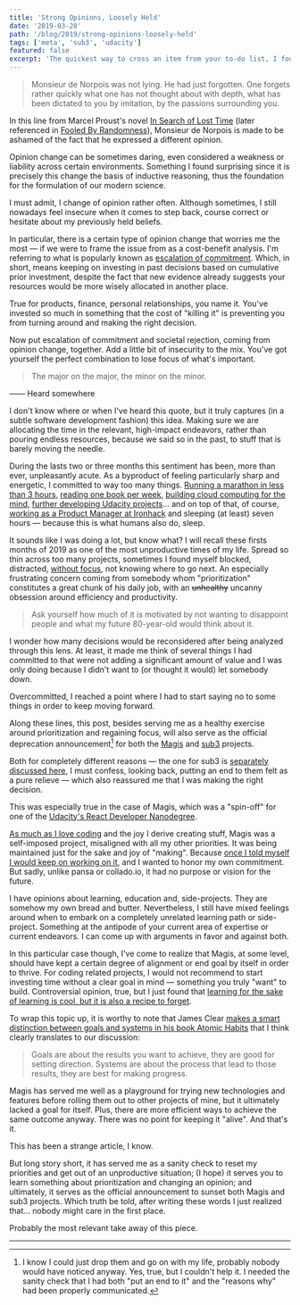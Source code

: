```yaml
---
title: 'Strong Opinions, Loosely Held'
date: '2019-03-28'
path: '/blog/2019/strong-opinions-loosely-held'
tags: ['meta', 'sub3', 'udacity']
featured: false
excerpt: 'The quickest way to cross an item from your to-do list, I found out, is to not do it in the first place. Yet it is surprising the (irrelevant) amount of things we keep in our (personal) backlogs just because we simply committed to them in the past.'
---
```


> Monsieur de Norpois was not lying. He had just forgotten. One forgets rather quickly what one has not thought about with depth, what has been dictated to you by imitation, by the passions surrounding you.

In this line from Marcel Proust's novel [In Search of Lost Time](https://en.wikipedia.org/wiki/In_Search_of_Lost_Time) (later referenced in [Fooled By Randomness](/blog/2019/fooled-by-randomness)), Monsieur de Norpois is made to be ashamed of the fact that he expressed a different opinion.

Opinion change can be sometimes daring, even considered a weakness or liability across certain environments. Something I found surprising since it is precisely this change the basis of inductive reasoning, thus the foundation for the formulation of our modern science.

I must admit, I change of opinion rather often. Although sometimes, I still nowadays feel insecure when it comes to step back, course correct or hesitate about my previously held beliefs.

In particular, there is a certain type of opinion change that worries me the most — if we were to frame the issue from as a cost-benefit analysis. I'm referring to what is popularly known as [escalation of commitment](https://en.wikipedia.org/wiki/Escalation_of_commitment). Which, in short, means keeping on investing in past decisions based on cumulative prior investment, despite the fact that new evidence already suggests your resources would be more wisely allocated in another place.

True for products, finance, personal relationships, you name it. You've invested so much in something that the cost of "killing it" is preventing you from turning around and making the right decision.

Now put escalation of commitment and societal rejection, coming from opinion change, together. Add a little bit of insecurity to the mix. You've got yourself the perfect combination to lose focus of what's important.

> The major on the major, the minor on the minor.

—— Heard somewhere

I don't know where or when I've heard this quote, but it truly captures (in a subtle software development fashion) this idea. Making sure we are allocating the time in the relevant, high-impact endeavors, rather than pouring endless resources, because we said so in the past, to stuff that is barely moving the needle.

During the lasts two or three months this sentiment has been, more than ever, unpleasantly acute. As a byproduct of feeling particularly sharp and energetic, I committed to way too many things. [Running a marathon in less than 3 hours](/blog/2018/going-sub3), [reading one book per week](/blog/2019/upgrading-books), [building cloud computing for the mind](/blog/2018/broken-notes), [further developing Udacity projects](/blog/2018/magis-10)... and on top of that, of course, [working as a Product Manager at Ironhack](/blog/2017/back-to-product) and sleeping (at least) seven hours — because this is what humans also do, sleep.

It sounds like I was doing a lot, but know what? I will recall these firsts months of 2019 as one of the most unproductive times of my life. Spread so thin across too many projects, sometimes I found myself blocked, distracted, [without focus](/blog/2014/overcoming-focus), not knowing where to go next. An especially frustrating concern coming from somebody whom "prioritization" constitutes a great chunk of his daily job, with an ~~unhealthy~~ uncanny obsession around efficiency and productivity.

> Ask yourself how much of it is motivated by not wanting to disappoint people and what my future 80-year-old would think about it.

I wonder how many decisions would be reconsidered after being analyzed through this lens. At least, it made me think of several things I had committed to that were not adding a significant amount of value and I was only doing because I didn't want to (or thought it would) let somebody down.

Overcommitted, I reached a point where I had to start saying no to some things in order to keep moving forward.

Along these lines, this post, besides serving me as a healthy exercise around prioritization and regaining focus, will also serve as the official deprecation announcement[^1] for both the [Magis](/blog/2018/magis-10) and [sub3](/blog/2018/going-sub3) projects.

Both for completely different reasons — the one for sub3 is [separately discussed here](/blog/2019/sunsetting-sub3), I must confess, looking back, putting an end to them felt as a pure relieve — which also reassured me that I was making the right decision.

This was especially true in the case of Magis, which was a "spin-off" for one of the [Udacity's React Developer Nanodegree](/blog/2018/udacity-rdnd).

[As much as I love coding](/blog/2019/right-time) and the joy I derive creating stuff, Magis was a self-imposed project, misaligned with all my other priorities. It was being maintained just for the sake and joy of "making". Because [once I told myself I would keep on working on it](/blog/2018/magis-10), and I wanted to honor my own commitment. But sadly, unlike pansa or collado.io, it had no purpose or vision for the future.

I have opinions about learning, education and, side-projects. They are somehow my own bread and butter. Nevertheless, I still have mixed feelings around when to embark on a completely unrelated learning path or side-project. Something at the antipode of your current area of expertise or current endeavors. I can come up with arguments in favor and against both.

In this particular case though, I've come to realize that Magis, at some level, should have kept a certain degree of alignment or end goal by itself in order to thrive. For coding related projects, I would not recommend to start investing time without a clear goal in mind — something you truly "want" to build. Controversial opinion, true, but I just found that [learning for the sake of learning is cool, but it is also a recipe to forget](/blog/2018/broken-notes).

To wrap this topic up, it is worthy to note that James Clear [makes a smart distinction between goals and systems in his book Atomic Habits](/blog/2019/atomic-habits#goals--systems) that I think clearly translates to our discussion:

> Goals are about the results you want to achieve, they are good for setting direction.
> Systems are about the process that lead to those results, they are best for making progress.

Magis has served me well as a playground for trying new technologies and features before rolling them out to other projects of mine, but it ultimately lacked a goal for itself. Plus, there are more efficient ways to achieve the same outcome anyway. There was no point for keeping it "alive". And that's it.

This has been a strange article, I know.

But long story short, it has served me as a sanity check to reset my priorities and get out of an unproductive situation; (I hope) it serves you to learn something about prioritization and changing an opinion; and ultimately, it serves as the official announcement to sunset both Magis and sub3 projects. Which truth be told, after writing these words I just realized that... nobody might care in the first place.

Probably the most relevant take away of this piece.

---

[^1]: I know I could just drop them and go on with my life, probably nobody would have noticed anyway. Yes, true, but I couldn't help it. I needed the sanity check that I had both "put an end to it" and the "reasons why" had been properly communicated.
